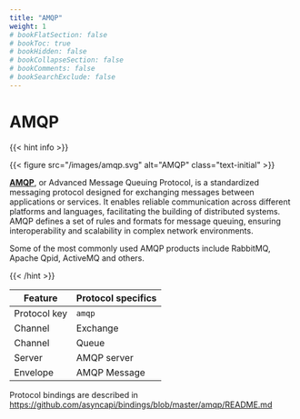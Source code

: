 ```yaml
---
title: "AMQP"
weight: 1
# bookFlatSection: false
# bookToc: true
# bookHidden: false
# bookCollapseSection: false
# bookComments: false
# bookSearchExclude: false
---
```


# AMQP

<link rel="stylesheet" href="/css/text.css">

{{< hint info >}}

{{< figure src="/images/amqp.svg" alt="AMQP" class="text-initial" >}}

**[AMQP](https://www.amqp.org/)**, or Advanced Message Queuing Protocol, is a standardized messaging protocol 
designed for exchanging messages between applications or services. It enables reliable communication across 
different platforms and languages, facilitating the building of distributed systems. AMQP defines a set of 
rules and formats for message queuing, ensuring interoperability and scalability in complex network environments.

Some of the most commonly used AMQP products include RabbitMQ, Apache Qpid, ActiveMQ and others.

{{< /hint >}}

| Feature      | Protocol specifics |
|--------------|--------------------|
| Protocol key | `amqp`             |
| Channel      | Exchange           |
| Channel      | Queue              |
| Server       | AMQP server        |
| Envelope     | AMQP Message       |

Protocol bindings are described in https://github.com/asyncapi/bindings/blob/master/amqp/README.md
